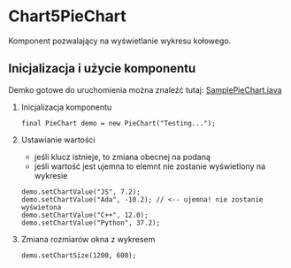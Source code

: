 # Chart5PieChart
Komponent pozwalający na wyświetlanie wykresu kołowego.

## Inicjalizacja i użycie komponentu

Demko gotowe do uruchomienia można znaleźć tutaj: [SamplePieChart.java](https://github.com/TK-Wensday-1115/Chart5PieChart/blob/master/src/main/java/pl/edu/agh/piechart/SamplePieChart.java)

1. Inicjalizacja komponentu
    ```
    final PieChart demo = new PieChart("Testing...");
    ```

2. Ustawianie wartości
    - jeśli klucz istnieje, to zmiana obecnej na podaną
    - jeśli wartość jest ujemna to elemnt nie zostanie wyświetlony na wykresie
    ```
    demo.setChartValue("JS", 7.2);
    demo.setChartValue("Ada", -10.2); // <-- ujemna! nie zostanie wyświetona
    demo.setChartValue("C++", 12.0);
    demo.setChartValue("Python", 37.2);
    ```
    
3. Zmiana rozmiarów okna z wykresem
    ```
    demo.setChartSize(1200, 600);
    ```
